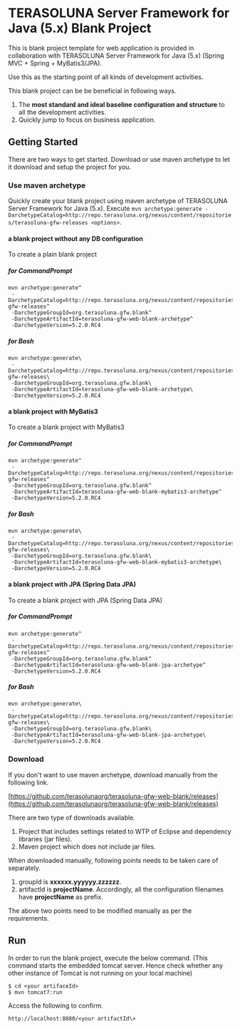 # TERASOLUNA Server Framework for Java (5.x) Blank Project

This is blank project template for web application is provided in collaboration with TERASOLUNA Server Framework for Java (5.x) (Spring MVC + Spring + MyBatis3/JPA).

Use this as the starting point of all kinds of development activities. 

This blank project can be be beneficial in following ways. 

1. The **most standard and ideal baseline configuration and structure** to all the development activities.
2. Quickly jump to focus on business application.

## Getting Started

There are two ways to get started. Download or use maven archetype to let it download and setup the project for you.

### Use maven archetype

Quickly create your blank project using maven archetype of TERASOLUNA Server Framework for Java (5.x).
Execute `mvn archetype:generate -DarchetypeCatalog=http://repo.terasoluna.org/nexus/content/repositories/terasoluna-gfw-releases <options>`.


#### a blank project without any DB configuration

To create a plain blank project

##### for CommandPrompt

``` console
mvn archetype:generate^
 -DarchetypeCatalog=http://repo.terasoluna.org/nexus/content/repositories/terasoluna-gfw-releases^
 -DarchetypeGroupId=org.terasoluna.gfw.blank^
 -DarchetypeArtifactId=terasoluna-gfw-web-blank-archetype^
 -DarchetypeVersion=5.2.0.RC4
```

##### for Bash

``` console
mvn archetype:generate\
 -DarchetypeCatalog=http://repo.terasoluna.org/nexus/content/repositories/terasoluna-gfw-releases\
 -DarchetypeGroupId=org.terasoluna.gfw.blank\
 -DarchetypeArtifactId=terasoluna-gfw-web-blank-archetype\
 -DarchetypeVersion=5.2.0.RC4
```

#### a blank project with MyBatis3

To create a blank project with MyBatis3

##### for CommandPrompt

``` console
mvn archetype:generate^
 -DarchetypeCatalog=http://repo.terasoluna.org/nexus/content/repositories/terasoluna-gfw-releases^
 -DarchetypeGroupId=org.terasoluna.gfw.blank^
 -DarchetypeArtifactId=terasoluna-gfw-web-blank-mybatis3-archetype^
 -DarchetypeVersion=5.2.0.RC4
```

##### for Bash

``` console
mvn archetype:generate\
 -DarchetypeCatalog=http://repo.terasoluna.org/nexus/content/repositories/terasoluna-gfw-releases\
 -DarchetypeGroupId=org.terasoluna.gfw.blank\
 -DarchetypeArtifactId=terasoluna-gfw-web-blank-mybatis3-archetype\
 -DarchetypeVersion=5.2.0.RC4
```

#### a blank project with JPA (Spring Data JPA)

To create a blank project with JPA (Spring Data JPA)

##### for CommandPrompt

``` console
mvn archetype:generate^
 -DarchetypeCatalog=http://repo.terasoluna.org/nexus/content/repositories/terasoluna-gfw-releases^
 -DarchetypeGroupId=org.terasoluna.gfw.blank^
 -DarchetypeArtifactId=terasoluna-gfw-web-blank-jpa-archetype^
 -DarchetypeVersion=5.2.0.RC4
```

##### for Bash

``` console
mvn archetype:generate\
 -DarchetypeCatalog=http://repo.terasoluna.org/nexus/content/repositories/terasoluna-gfw-releases\
 -DarchetypeGroupId=org.terasoluna.gfw.blank\
 -DarchetypeArtifactId=terasoluna-gfw-web-blank-jpa-archetype\
 -DarchetypeVersion=5.2.0.RC4
```

### Download
If you don't want to use maven archetype, download manually from the following link.

[https://github.com/terasolunaorg/terasoluna-gfw-web-blank/releases](https://github.com/terasolunaorg/terasoluna-gfw-web-blank/releases)

There are two type of downloads available.

1. Project that includes settings related to WTP of Eclipse and dependency libraries (jar files).
2. Maven project which does not include jar files. 

When downloaded manually, following points needs to be taken care of separately.

1. groupId is **xxxxxx.yyyyyy.zzzzzz**.
2. artifactId is **projectName**. Accordingly, all the configuration filenames have **projectName** as prefix.

The above two points need to be modified manually as per the requirements. 

## Run

In order to run the blank project, execute the below command. (This command starts the embedded tomcat server. Hence check whether any other instance of Tomcat is not running on your local machine)

    $ cd <your artifaceId>
    $ mvn tomcat7:run
    
Access the following to confirm.

    http://localhost:8080/<your artifactId\>


